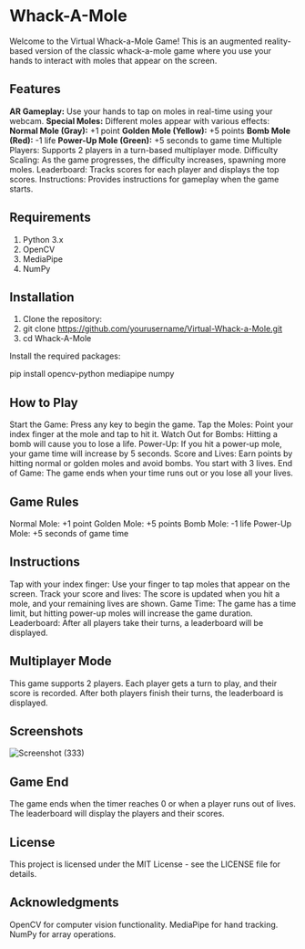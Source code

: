 # Whack-A-Mole
Welcome to the Virtual Whack-a-Mole Game! This is an augmented reality-based version of the classic whack-a-mole game where you use your hands to interact with moles that appear on the screen.

## Features
**AR Gameplay:** Use your hands to tap on moles in real-time using your webcam.
**Special Moles:** Different moles appear with various effects:
**Normal Mole (Gray):**  +1 point
**Golden Mole (Yellow):**  +5 points
**Bomb Mole (Red):** -1 life
**Power-Up Mole (Green):** +5 seconds to game time
Multiple Players: Supports 2 players in a turn-based multiplayer mode.
Difficulty Scaling: As the game progresses, the difficulty increases, spawning more moles.
Leaderboard: Tracks scores for each player and displays the top scores.
Instructions: Provides instructions for gameplay when the game starts.

## Requirements
1. Python 3.x
2. OpenCV
3. MediaPipe
4. NumPy
   
## Installation
1. Clone the repository:
2. git clone https://github.com/yourusername/Virtual-Whack-a-Mole.git
3. cd Whack-A-Mole

Install the required packages:

pip install opencv-python mediapipe numpy

## How to Play
Start the Game: Press any key to begin the game.
Tap the Moles: Point your index finger at the mole and tap to hit it.
Watch Out for Bombs: Hitting a bomb will cause you to lose a life.
Power-Up: If you hit a power-up mole, your game time will increase by 5 seconds.
Score and Lives: Earn points by hitting normal or golden moles and avoid bombs. You start with 3 lives.
End of Game: The game ends when your time runs out or you lose all your lives.

## Game Rules
Normal Mole: +1 point
Golden Mole: +5 points
Bomb Mole: -1 life
Power-Up Mole: +5 seconds of game time

## Instructions
Tap with your index finger: Use your finger to tap moles that appear on the screen.
Track your score and lives: The score is updated when you hit a mole, and your remaining lives are shown.
Game Time: The game has a time limit, but hitting power-up moles will increase the game duration.
Leaderboard: After all players take their turns, a leaderboard will be displayed.

## Multiplayer Mode
This game supports 2 players. Each player gets a turn to play, and their score is recorded. After both players finish their turns, the leaderboard is displayed.

## Screenshots

![Screenshot (333)](https://github.com/user-attachments/assets/2998826b-1cff-443f-9a24-18f235462ad7)



## Game End

The game ends when the timer reaches 0 or when a player runs out of lives.
The leaderboard will display the players and their scores.

## License

This project is licensed under the MIT License - see the LICENSE file for details.

## Acknowledgments

OpenCV for computer vision functionality.
MediaPipe for hand tracking.
NumPy for array operations.
